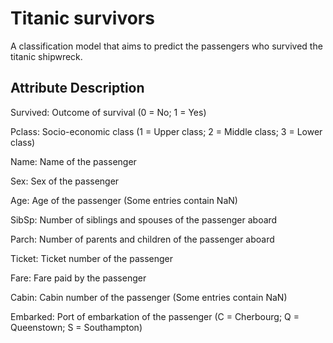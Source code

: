 # Titanic survivors

A classification model that aims to predict the passengers who survived the titanic shipwreck.

Attribute Description
---------------------

Survived: Outcome of survival (0 = No; 1 = Yes)

Pclass: Socio-economic class (1 = Upper class; 2 = Middle class; 3 = Lower class)

Name: Name of the passenger

Sex: Sex of the passenger

Age: Age of the passenger (Some entries contain NaN)

SibSp: Number of siblings and spouses of the passenger aboard

Parch: Number of parents and children of the passenger aboard

Ticket: Ticket number of the passenger

Fare:	Fare paid by the passenger

Cabin: Cabin number of the passenger (Some entries contain NaN)

Embarked: Port of embarkation of the passenger (C = Cherbourg; Q = Queenstown; S = Southampton)
 
